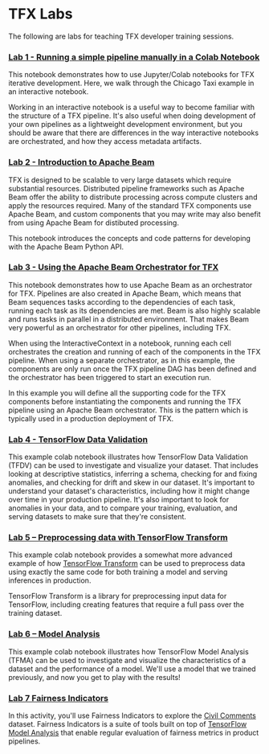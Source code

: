 # TFX Labs

The following are labs for teaching TFX developer training sessions.

### [Lab 1 - Running a simple pipeline manually in a Colab Notebook](https://colab.sandbox.google.com/github/tensorflow/workshops/blob/master/tfx_labs/Lab_1_Pipeline_in_Colab.ipynb)

This notebook demonstrates how to use Jupyter/Colab notebooks for TFX iterative development. Here, we walk through the Chicago Taxi example in an interactive notebook.

Working in an interactive notebook is a useful way to become familiar with the structure of a TFX pipeline. It's also useful when doing development of your own pipelines as a lightweight development environment, but you should be aware that there are differences in the way interactive notebooks are orchestrated, and how they access metadata artifacts.

### [Lab 2 - Introduction to Apache Beam](https://colab.sandbox.google.com/github/tensorflow/workshops/blob/master/tfx_labs/Lab_2_Intro_to_Apache_Beam.ipynb)

TFX is designed to be scalable to very large datasets which require substantial resources. Distributed pipeline frameworks such as Apache Beam offer the ability to distribute processing across compute clusters and apply the resources required. Many of the standard TFX components use Apache Beam, and custom components that you may write may also benefit from using Apache Beam for distibuted processing.

This notebook introduces the concepts and code patterns for developing with the Apache Beam Python API.

### [Lab 3 - Using the Apache Beam Orchestrator for TFX](https://colab.sandbox.google.com/github/tensorflow/workshops/blob/master/tfx_labs/Lab_3_Beam_Orchestrator.ipynb)

This notebook demonstrates how to use Apache Beam as an orchestrator for TFX. Pipelines are also created in Apache Beam, which means that Beam sequences tasks according to the dependencies of each task, running each task as its dependencies are met. Beam is also highly scalable and runs tasks in parallel in a distributed environment. That makes Beam very powerful as an orchestrator for other pipelines, including TFX.

When using the InteractiveContext in a notebook, running each cell orchestrates the creation and running of each of the components in the TFX pipeline. When using a separate orchestrator, as in this example, the components are only run once the TFX pipeline DAG has been defined and the orchestrator has been triggered to start an execution run.

In this example you will define all the supporting code for the TFX components before instantiating the components and running the TFX pipeline using an Apache Beam orchestrator. This is the pattern which is typically used in a production deployment of TFX.

### [Lab 4 - TensorFlow Data Validation](https://colab.sandbox.google.com/github/tensorflow/workshops/blob/master/tfx_labs/Lab_4_Data_Validation.ipynb)

This example colab notebook illustrates how TensorFlow Data Validation (TFDV) can be used to investigate and visualize your dataset. That includes looking at descriptive statistics, inferring a schema, checking for and fixing anomalies, and checking for drift and skew in our dataset. It's important to understand your dataset's characteristics, including how it might change over time in your production pipeline. It's also important to look for anomalies in your data, and to compare your training, evaluation, and serving datasets to make sure that they're consistent.

### [Lab 5 – Preprocessing data with TensorFlow Transform](https://colab.sandbox.google.com/github/tensorflow/workshops/blob/master/tfx_labs/Lab_5_TensorFlow_Transform.ipynb)

This example colab notebook provides a somewhat more advanced example of how [TensorFlow Transform](https://www.tensorflow.org/tfx/transform/) can be used to preprocess data using exactly the same code for both training a model and serving inferences in production.

TensorFlow Transform is a library for preprocessing input data for TensorFlow, including creating features that require a full pass over the training dataset.

### [Lab 6 – Model Analysis](https://colab.sandbox.google.com/github/tensorflow/workshops/blob/master/tfx_labs/Lab_6_Model_Analysis.ipynb)

This example colab notebook illustrates how TensorFlow Model Analysis (TFMA) can be used to investigate and visualize the characteristics of a dataset and the performance of a model. We'll use a model that we trained previously, and now you get to play with the results!

### [Lab 7 Fairness Indicators](https://colab.sandbox.google.com/github/tensorflow/workshops/blob/master/tfx_labs/Lab_7_Fairness_Indicators.ipynb)

In this activity, you'll use Fairness Indicators to explore the [Civil Comments](https://www.kaggle.com/c/jigsaw-unintended-bias-in-toxicity-classification) dataset. Fairness Indicators is a suite of tools built on top of [TensorFlow Model Analysis](https://www.tensorflow.org/tfx/model_analysis/get_started) that enable regular evaluation of fairness metrics in product pipelines.